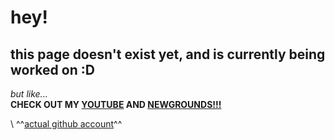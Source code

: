 # hey!
## this page doesn't exist yet, and is currently being worked on :D
*but like...*\
**CHECK OUT MY [YOUTUBE](https://www.youtube.com/@Zolova/videos) AND [NEWGROUNDS!!!](https://zolovamusic.newgrounds.com)**

\\
^^[actual github account](https://github.com/Zolova)^^
